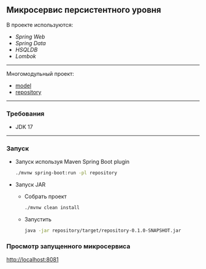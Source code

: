 Микросервис персистентного уровня
---------------------------------

В проекте используются:

- _Spring Web_
- _Spring Data_
- _HSQLDB_
- _Lombok_

___

Многомодульный проект:
  - [model](model)
  - [repository](repository)

___

### Требования

- JDK 17
___

### Запуск
* Запуск используя Maven Spring Boot plugin
    ```bash
    ./mvnw spring-boot:run -pl repository
    ```

* Запуск JAR
  * Собрать проект
      ```bash
      ./mvnw clean install
      ```
  * Запустить
      ```bash
      java -jar repository/target/repository-0.1.0-SNAPSHOT.jar
      ```

### Просмотр запущенного микросервиса
[http://localhost:8081](http://localhost:8081)